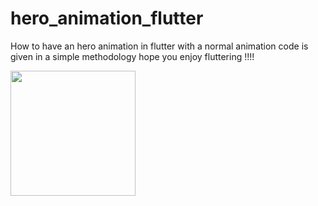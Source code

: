 # hero_animation_flutter
How to have an hero animation in flutter with a normal animation code is given in a simple methodology hope you enjoy fluttering !!!!

<img src="https://github.com/neon97/hero_animation_flutter/blob/master/Screenshot_1563015905.png?raw=true"  width="200" >

